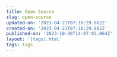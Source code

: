 ```yaml
---
title: Open Source
slug: open-source
updated-on: '2023-04-21T07:16:29.862Z'
created-on: '2023-04-21T07:16:29.862Z'
published-on: '2023-10-20T14:07:03.064Z'
layout: '[tags].html'
tags: tags
---
```



